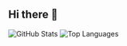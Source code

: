 ## Hi there 👋

<!--
**britesramos/britesramos** is a ✨ _special_ ✨ repository because its `README.md` (this file) appears on your GitHub profile.

Here are some ideas to get you started:

- 🔭 I’m currently working on ...
- 🌱 I’m currently learning ...
- 👯 I’m looking to collaborate on ...
- 🤔 I’m looking for help with ...
- 💬 Ask me about ...
- 📫 How to reach me: ...
- 😄 Pronouns: ...
- ⚡ Fun fact: ...
-->

![GitHub Stats](https://github-readme-stats.vercel.app/api?username=britesramos&show_icons=true&theme=radical)
![Top Languages](https://github-readme-stats.vercel.app/api/top-langs/?username=britesramos&layout=compact&theme=radical)
